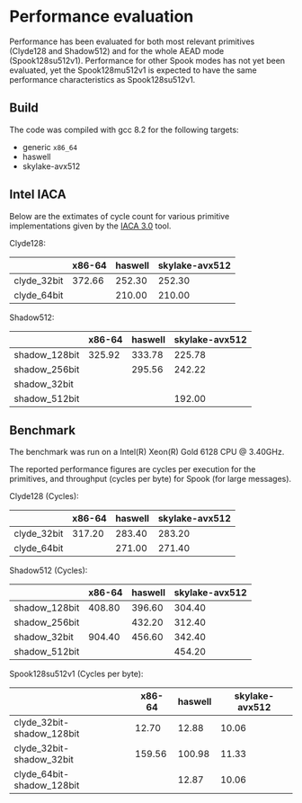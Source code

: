 # Performance evaluation

Performance has been evaluated for both most relevant primitives (Clyde128 and Shadow512) and for the whole AEAD mode (Spook128su512v1).
Performance for other Spook modes has not yet been evaluated, yet the Spook128mu512v1 is expected to have the same performance characteristics as Spook128su512v1.

## Build

The code was compiled with gcc 8.2 for the following targets:
* generic `x86_64`
* haswell
* skylake-avx512

## Intel IACA

Below are the extimates of cycle count for various primitive implementations given by the [IACA 3.0](https://software.intel.com/en-us/articles/intel-architecture-code-analyzer) tool.

Clyde128:

 | |x86-64|haswell|skylake-avx512|
|-|-|-|-|
|clyde_32bit|372.66|252.30|252.30|
|clyde_64bit| |210.00|210.00| 


Shadow512:

 | |x86-64|haswell|skylake-avx512|
|-|-|-|-|
|shadow_128bit|325.92|333.78|225.78|
|shadow_256bit| |295.56|242.22|
|shadow_32bit| | | |
|shadow_512bit| | |192.00| 

## Benchmark

The benchmark was run on a Intel(R) Xeon(R) Gold 6128 CPU @ 3.40GHz.

The reported performance figures are cycles per execution for the primitives, and throughput (cycles per byte) for Spook (for large messages).


Clyde128 (Cycles):

 | |x86-64|haswell|skylake-avx512|
|-|-|-|-|
|clyde_32bit|317.20|283.40|283.20|
|clyde_64bit| |271.00|271.40| 


Shadow512 (Cycles):

 | |x86-64|haswell|skylake-avx512|
|-|-|-|-|
|shadow_128bit|408.80|396.60|304.40|
|shadow_256bit| |432.20|312.40|
|shadow_32bit|904.40|456.60|342.40|
|shadow_512bit| | |454.20| 

Spook128su512v1 (Cycles per byte):

 | |x86-64|haswell|skylake-avx512|
|-|-|-|-|
|clyde_32bit-shadow_128bit|12.70|12.88|10.06|
|clyde_32bit-shadow_32bit|159.56|100.98|11.33|
|clyde_64bit-shadow_128bit| |12.87|10.06| 


